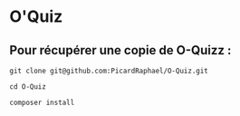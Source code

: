# O'Quiz
## Pour récupérer une copie de O-Quizz :

```
git clone git@github.com:PicardRaphael/O-Quiz.git

cd O-Quiz

composer install

```
